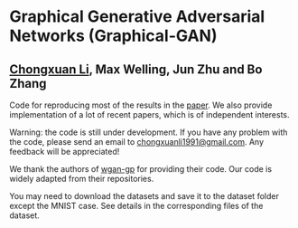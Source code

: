 # Graphical Generative Adversarial Networks (Graphical-GAN)
## [Chongxuan Li](https://github.com/zhenxuan00), Max Welling, Jun Zhu and Bo Zhang

Code for reproducing most of the results in the [paper](https://arxiv.org/abs/1804.03429). We also provide implementation of a lot of recent papers, which is of independent interests.

Warning: the code is still under development. If you have any problem with the code, please send an email to chongxuanli1991@gmail.com. Any feedback will be appreciated!

We thank the authors of [wgan-gp](https://github.com/igul222/improved_wgan_training) for providing their code. Our code is widely adapted from their repositories.

You may need to download the datasets and save it to the dataset folder except the MNIST case. See details in the corresponding files of the dataset.
